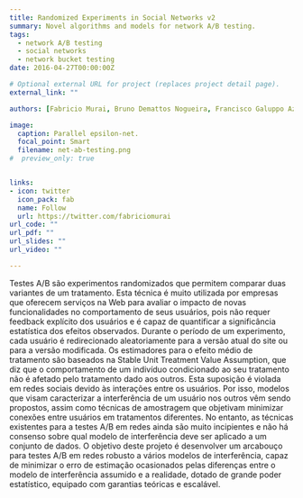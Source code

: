 ```yaml
---
title: Randomized Experiments in Social Networks v2
summary: Novel algorithms and models for network A/B testing.
tags:
  - network A/B testing
  - social networks
  - network bucket testing
date: 2016-04-27T00:00:00Z

# Optional external URL for project (replaces project detail page).
external_link: ""

authors: [Fabricio Murai, Bruno Demattos Nogueira, Francisco Galuppo Azevedo]

image:
  caption: Parallel epsilon-net.
  focal_point: Smart
  filename: net-ab-testing.png
#  preview_only: true


links:
- icon: twitter
  icon_pack: fab
  name: Follow
  url: https://twitter.com/fabriciomurai
url_code: ""
url_pdf: ""
url_slides: ""
url_video: ""

---
```


Testes A/B são experimentos randomizados que permitem comparar duas variantes de um tratamento. Esta técnica é muito utilizada por empresas que oferecem serviços na Web para avaliar o impacto de novas funcionalidades no comportamento de seus usuários, pois não requer feedback explícito dos usuários e é capaz de quantificar a significância estatística dos efeitos observados. Durante o período de um experimento, cada usuário é redirecionado aleatoriamente para a versão atual do site ou para a versão modificada. Os estimadores para o efeito médio de tratamento são baseados na Stable Unit Treatment Value Assumption, que diz que o comportamento de um indivíduo condicionado ao seu tratamento não é afetado pelo tratamento dado aos outros. Esta suposição é violada em redes sociais devido às interações entre os usuários. Por isso,  modelos que visam caracterizar a interferência de um usuário nos outros vêm sendo propostos, assim como técnicas de amostragem que objetivam minimizar conexões entre usuários em tratamentos diferentes. No entanto, as técnicas existentes para a testes A/B em redes ainda são muito incipientes e não há consenso sobre qual modelo de interferência deve ser aplicado a um conjunto de dados. O objetivo deste projeto é desenvolver um arcabouço para testes A/B em redes robusto a vários modelos de interferência, capaz de minimizar o erro de estimação ocasionados pelas diferenças entre o modelo de interferência assumido e a realidade, dotado de grande poder estatístico, equipado com garantias teóricas e escalável.
